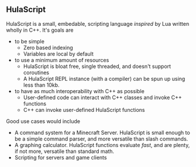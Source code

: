 ## HulaScript
HulaScript is a small, embedable, scripting language *inspired* by Lua written wholly in C++. It's goals are
- to be simple
  - Zero based indexing
  - Variables are local by default
- to use a minimum amount of resources
  - HulaScript is bloat free, single threaded, and doesn't support coroutines
  - A HulaScript REPL instance (with a compiler) can be spun up using less than 10kb.
- to have as much interoperability with C++ as possible
  - User-defined code can interact with C++ classes and invoke C++ functions
  - C++ can invoke user-defined HulaScript functions
 
Good use cases would include
- A command system for a Minecraft Server. HulaScript is small enough to be a simple command parser, and more versatile than slash commands.
- A graphing calculator. HulaScript functions evaluate *fast*, and are plenty, if not more, versatile than standard math.
- Scripting for servers and game clients
